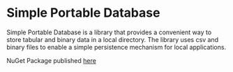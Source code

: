 # Simple Portable Database

Simple Portable Database is a library that provides a convenient way to store tabular and binary data in a local directory. The library uses csv and binary files to enable a simple persistence mechanism for local applications.

NuGet Package published [here](https://www.nuget.org/packages/SimplePortableDatabase/)
